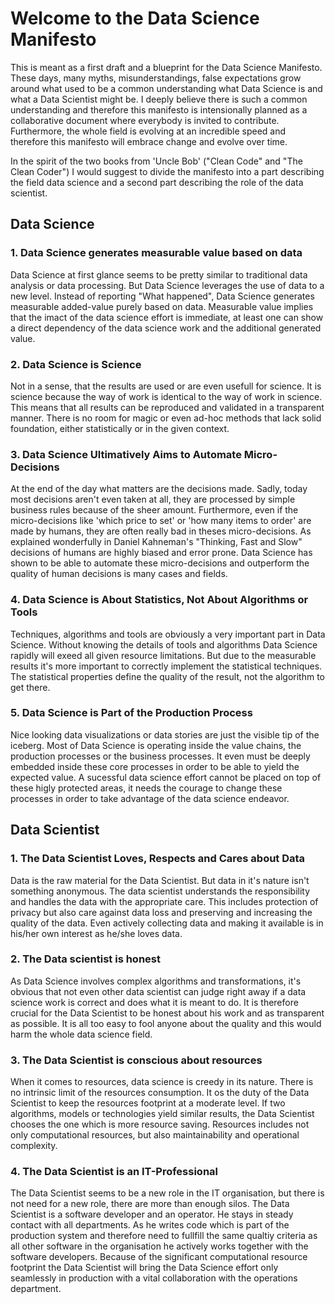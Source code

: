 # Welcome to the Data Science Manifesto
This is meant as a first draft and a blueprint for the Data Science Manifesto. These days, many myths, misunderstandings, false expectations grow around what used to be a common understanding what Data Science is and what a Data Scientist might be. I deeply believe there is such a common understanding and therefore this manifesto is intensionally planned as a collaborative document where everybody is invited to contribute. Furthermore, the whole field is evolving at an incredible speed and therefore this manifesto will embrace change and evolve over time.

In the spirit of the two books from 'Uncle Bob' ("Clean Code" and "The Clean Coder") I would suggest to divide the manifesto into a part describing the field data science and a second part describing the role of the data scientist.

## Data Science

### 1. Data Science generates measurable value based on data

Data Science at first glance seems to be pretty similar to traditional data analysis or data processing. But Data Science leverages the use of data to a new level. Instead of reporting "What happened", Data Science generates measurable added-value purely based on data. Measurable value implies that the imact of the data science effort is immediate, at least one can show a direct dependency of the data science work and the additional generated value.

### 2. Data Science is Science

Not in a sense, that the results are used or are even usefull for science. It is science because the way of work is identical to the way of work in science. This means that all results can be reproduced and validated in a transparent manner. There is no room for magic or even ad-hoc methods that lack solid foundation, either statistically or in the given context.

### 3. Data Science Ultimatively Aims to Automate Micro-Decisions

At the end of the day what matters are the decisions made. Sadly, today most decisions aren't even taken at all, they are processed by simple business rules because of the sheer amount. Furthermore, even if the micro-decisions like 'which price to set' or 'how many items to order' are made by humans, they are often really bad in theses micro-decisions. As explained wonderfully in Daniel Kahneman's "Thinking, Fast and Slow" decisions of humans are highly biased and error prone. Data Science has shown to be able to automate these micro-decisions and outperform the quality of human decisions is many cases and fields.

### 4. Data Science is About Statistics, Not About Algorithms or Tools

Techniques, algorithms and tools are obviously a very important part in Data Science. Without knowing the details of tools and algorithms Data Science rapidly will exeed all given resource limitations. But due to the measurable results it's more important to correctly implement the statistical techniques. The statistical properties define the quality of the result, not the algorithm to get there.

### 5. Data Science is Part of the Production Process

Nice looking data visualizations or data stories are just the visible tip of the iceberg. Most of Data Science is operating inside the value chains, the production processes or the business processes. It even must be deeply embedded inside these core processes in order to be able to yield the expected value. A sucessful data science effort cannot be placed on top of these higly protected areas, it needs the courage to change these processes in order to take advantage of the data science endeavor.

## Data Scientist

### 1. The Data Scientist Loves, Respects and Cares about Data

Data is the raw material for the Data Scientist. But data in it's nature isn't something anonymous. The data scientist understands the responsibility and handles the data with the appropriate care. This includes protection of privacy but also care against data loss and preserving and increasing the quality of the data. Even actively collecting data and making it available is in his/her own interest as he/she loves data.

### 2. The Data scientist is honest

As Data Science involves complex algorithms and transformations, it's obvious that not even other data scientist can judge right away if a data science work is correct and does what it is meant to do. It is therefore crucial for the Data Scientist to be honest about his work and as transparent as possible. It is all too easy to fool anyone about the quality and this would harm the whole data science field.

### 3. The Data Scientist is conscious about resources

When it comes to resources, data science is creedy in its nature. There is no intrinsic limit of the resources consumption. It os the duty of the Data Scientist to keep the resources footprint at a moderate level. If two algorithms, models or technologies yield similar results, the Data Scientist chooses the one which is more resource saving. Resources includes not only computational resources, but also maintainability and operational complexity. 

### 4. The Data Scientist is an IT-Professional

The Data Scientist seems to be a new role in the IT organisation, but there is not need for a new role, there are more than enough silos. The Data Scientist is a software developer and an operator. He stays in steady contact with all departments. As he writes code which is part of the production system and therefore need to fullfill the same qualtiy criteria as all other software in the organisation he actively works together with the software developers. Because of the significant computational resource footprint the Data Scientist will bring the Data Science effort only seamlessly in production with a vital collaboration with the operations department. 
